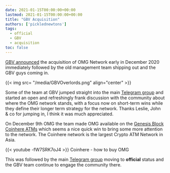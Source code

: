```yaml
---
date: 2021-01-15T00:00:00+00:00
lastmod: 2021-01-15T00:00:00+00:00
title: "GBV Acquisition"
authors: ['picklednewtons']
tags:
  - official
  - GBV
  - acquisition
toc: false
---
```


[GBV announced](https://gbv.capital/gbv-omg-synqa/) the acquisition of OMG Network early in December 2020 immediately followed by the old management team shipping out and the GBV guys coming in.

{{< img src= "/media/GBVOverlords.png" align="center" >}}

Some of the team at GBV jumped straight into the main [Telegram group](https://t.me/OmiseGo)  and started an open and refreshingly frank discussion with the community about where the OMG network stands, with a focus now on short-term wins while they define their longer term strategy for the network. Thanks Leslie, John & co for jumping in, I think it was much appreciated.

On December 9th OMG the team made OMG available on the [Genesis Block Coinhere ATMs](https://omg.network/omg-token-coinhere-atm/) which seems a nice quick win to bring some more attention to the network. The Coinhere network is the largest Crypto ATM Network in Asia.

{{< youtube -fW7SRK7oJ4 >}}
Coinhere - how to buy OMG

This was followed by the main [Telegram group](https://t.me/OmiseGo) moving to **official** status and the GBV team continue to engage the community there.